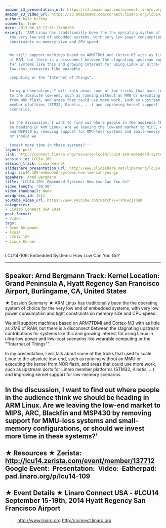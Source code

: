 ```yaml
---
amazon_s3_presentation_url: https://s3.amazonaws.com/connect.linaro.org/hkg15/Videos/09-15-Monday/LCU14-109.pdf
amazon_s3_video_url: https://s3.amazonaws.com/connect.linaro.org/lcu14/videos/09-15-Monday/LCU14-109-+Embedded+Systems-+How+Low+Can+You+Go%3F.mp4
author: kyle.kirkby
comments: true
date: 2015-06-30 17:11:17+00:00
excerpt: 'ARM Linux has traditionally been the the operating system of choice for
  the very low end of embedded systems, with very low power consumption and tight
  constraints on memory size and CPU speed.


  We still support machines based on ARM7TDMI and Cortex-M3 with as little as 2MB
  of RAM, but there is a disconnect between the stagnating upstream contributions
  for systems like this and growing interest for using Linux in ultra-low power and
  low-cost scenarios like wearable

  computing or the "Internet of Things".


  In my presentation, I will talk about some of the tricks that used to scale Linux
  to the absolute low-end, such as running without an MMU or executing the kernel
  from NOR flash, and areas that could use more work, such as upstream ports for Linaro
  member platforms (STM32, Kinetis, ...) and improving kernel support for low-memory
  scenarios.


  In the discussion, I want to find out where people in the audience think we should
  be heading in ARM Linux. Are we leaving the low-end market to MIPS, ARC, Blackfin
  and MSP430 by removing support for MMU-less systems and small-memory configurations,
  or should we

  invest more time in these systems?'''
layout: post
link: http://connect.linaro.org/resource/lcu14/lcu14-109-embedded-systems-how-low-can-you-go/
session_id: LCU14-109
session_track: Linux Kernel
slideshare_presentation_url: http://www.slideshare.net/linaroorg/lcu14-109-embedded-systems-how-low-can-you-go
slug: lcu14-109-embedded-systems-how-low-can-you-go
speakers: Arnd Bergmann
title: 'LCU14-109: Embedded Systems: How Low Can You Go?'
video_length: '50:56'
video_thumbnail: None
wordpress_id: 1513
youtube_video_url: https://www.youtube.com/watch?v=TvM1wcJT0p0
categories:
- Linaro Connect USA 2014
post_format:
- Video
tags:
- Arnd Bergmann
- lcu14
- LCU14-109
- Linux Kernel
---
```


LCU14-109: Embedded Systems: How Low Can You Go?

---------------------------------------------------

Speaker: Arnd Bergmann
Track: Kernel
Location: Grand Peninsula A, Hyatt Regency San Francisco Airport, Burlingame, CA, United States
---------------------------------------------------

★ Session Summary ★
ARM Linux has traditionally been the the operating system of choice for the very low end of embedded systems, with very low power consumption and tight constraints on memory size and CPU speed.

We still support machines based on ARM7TDMI and Cortex-M3 with as little as 2MB of RAM, but there is a disconnect between the stagnating upstream contributions for systems like this and growing interest for using Linux in ultra-low power and low-cost scenarios like wearable
computing or the ""Internet of Things"".

In my presentation, I will talk about some of the tricks that used to scale Linux to the absolute low-end, such as running without an MMU or executing the kernel from NOR flash, and areas that could use more work, such as upstream ports for Linaro member platforms (STM32, Kinetis, ...) and improving kernel support for low-memory scenarios.

In the discussion, I want to find out where people in the audience think we should be heading in ARM Linux. Are we leaving the low-end market to MIPS, ARC, Blackfin and MSP430 by removing support for MMU-less systems and small-memory configurations, or should we
invest more time in these systems?'
---------------------------------------------------

★ Resources ★
Zerista: http://lcu14.zerista.com/event/member/137712
Google Event: 
Presentation: 
Video: 
Eatherpad: pad.linaro.org/p/lcu14-109
---------------------------------------------------

★ Event Details ★
Linaro Connect USA - #LCU14
September 15-19th, 2014
Hyatt Regency San Francisco Airport
---------------------------------------------------

> http://www.linaro.org
> http://connect.linaro.org

